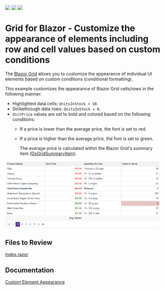 <!-- default badges list -->
![](https://img.shields.io/endpoint?url=https://codecentral.devexpress.com/api/v1/VersionRange/523307766/22.1.4%2B)
[![](https://img.shields.io/badge/Open_in_DevExpress_Support_Center-FF7200?style=flat-square&logo=DevExpress&logoColor=white)](https://supportcenter.devexpress.com/ticket/details/T1108437)
[![](https://img.shields.io/badge/📖_How_to_use_DevExpress_Examples-e9f6fc?style=flat-square)](https://docs.devexpress.com/GeneralInformation/403183)
<!-- default badges end -->

# Grid for Blazor - Customize the appearance of elements including row and cell values based on custom conditions

The [Blazor Grid](https://docs.devexpress.com/Blazor/DevExpress.Blazor.DxGrid) allows you to customize the appearance of individual UI elements based on custom conditions (conditional formatting).

This example customizes the appearance of Blazor Grid cells/rows in the following manner:
 
* Highlighted data cells: `UnitsInStock < 10`. 
* Strikethrough data rows: `UnitsInStock = 0`. 
* `UnitPrice` values are set to bold and colored based on the following conditions:  
  * If a price is lower than the average price, the font is set to red. 
  * If a price is higher than the average price, the font is set to green. 
	
    The average price is calculated within the Blazor Grid's summary item ([DxGridSummaryItem](https://docs.devexpress.com/Blazor/DevExpress.Blazor.DxGridSummaryItem)).

![Grid - Custom Element Appearance](images/grid.png)

<!-- default file list -->
## Files to Review

[Index.razor](./CS/GridConditionalFormatting/Pages/Index.razor)

## Documentation

[Custom Element Appearance](https://docs.devexpress.com/Blazor/DevExpress.Blazor.DxGrid.CustomizeElement)
